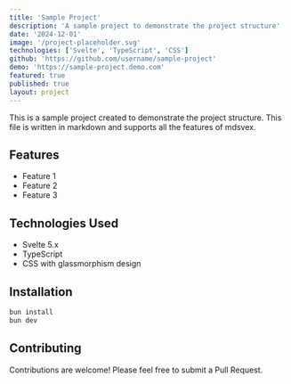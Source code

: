 ```yaml
---
title: 'Sample Project'
description: 'A sample project to demonstrate the project structure'
date: '2024-12-01'
image: '/project-placeholder.svg'
technologies: ['Svelte', 'TypeScript', 'CSS']
github: 'https://github.com/username/sample-project'
demo: 'https://sample-project.demo.com'
featured: true
published: true
layout: project
---
```


This is a sample project created to demonstrate the project structure. This file is written in markdown and supports all the features of mdsvex.

## Features

- Feature 1
- Feature 2
- Feature 3

## Technologies Used

- Svelte 5.x
- TypeScript
- CSS with glassmorphism design

## Installation

```bash
bun install
bun dev
```

## Contributing

Contributions are welcome! Please feel free to submit a Pull Request.
